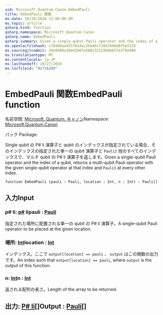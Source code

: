 ```yaml
---
uid: Microsoft.Quantum.Canon.EmbedPauli
title: EmbedPauli 関数
ms.date: 10/26/2020 12:00:00 AM
ms.topic: article
qsharp.kind: function
qsharp.namespace: Microsoft.Quantum.Canon
qsharp.name: EmbedPauli
qsharp.summary: Given a single-qubit Pauli operator and the index of a qubit, returns a multi-qubit Pauli operator with the given single-qubit operator at that index and `PauliI` at every other index.
ms.openlocfilehash: c78406aa4557834ac2bb40cf1847696d075e5135
ms.sourcegitcommit: 29e0d88a30e4166fa580132124b0eb57e1f0e986
ms.translationtype: MT
ms.contentlocale: ja-JP
ms.lasthandoff: 10/27/2020
ms.locfileid: "92716200"
---
```

# <a name="embedpauli-function"></a><span data-ttu-id="b90f3-102">EmbedPauli 関数</span><span class="sxs-lookup"><span data-stu-id="b90f3-102">EmbedPauli function</span></span>

<span data-ttu-id="b90f3-103">名前空間: [Microsoft. Quantum. キャノン](xref:Microsoft.Quantum.Canon)</span><span class="sxs-lookup"><span data-stu-id="b90f3-103">Namespace: [Microsoft.Quantum.Canon](xref:Microsoft.Quantum.Canon)</span></span>

<span data-ttu-id="b90f3-104">パック [](https://nuget.org/packages/)</span><span class="sxs-lookup"><span data-stu-id="b90f3-104">Package: [](https://nuget.org/packages/)</span></span>


<span data-ttu-id="b90f3-105">Single qubit の P# li 演算子と qubit のインデックスが指定されている場合、そのインデックスの指定された単一の qubit 演算子と `PauliI` 他のすべてのインデックスで、マルチ qubit の P# li 演算子を返します。</span><span class="sxs-lookup"><span data-stu-id="b90f3-105">Given a single-qubit Pauli operator and the index of a qubit, returns a multi-qubit Pauli operator with the given single-qubit operator at that index and `PauliI` at every other index.</span></span>

```qsharp
function EmbedPauli (pauli : Pauli, location : Int, n : Int) : Pauli[]
```


## <a name="input"></a><span data-ttu-id="b90f3-106">入力</span><span class="sxs-lookup"><span data-stu-id="b90f3-106">Input</span></span>

### <a name="pauli--pauli"></a><span data-ttu-id="b90f3-107">p# li: [p#](xref:microsoft.quantum.lang-ref.pauli) li</span><span class="sxs-lookup"><span data-stu-id="b90f3-107">pauli : [Pauli](xref:microsoft.quantum.lang-ref.pauli)</span></span>

<span data-ttu-id="b90f3-108">指定された場所に配置される単一の qubit の P# li 演算子。</span><span class="sxs-lookup"><span data-stu-id="b90f3-108">A single-qubit Pauli operator to be placed at the given location.</span></span>


### <a name="location--int"></a><span data-ttu-id="b90f3-109">場所: [Int](xref:microsoft.quantum.lang-ref.int)</span><span class="sxs-lookup"><span data-stu-id="b90f3-109">location : [Int](xref:microsoft.quantum.lang-ref.int)</span></span>

<span data-ttu-id="b90f3-110">インデックス。ここで `output[location] == pauli` 、 `output` はこの関数の出力です。</span><span class="sxs-lookup"><span data-stu-id="b90f3-110">An index such that `output[location] == pauli`, where `output` is the output of this function.</span></span>


### <a name="n--int"></a><span data-ttu-id="b90f3-111">n: [Int](xref:microsoft.quantum.lang-ref.int)</span><span class="sxs-lookup"><span data-stu-id="b90f3-111">n : [Int](xref:microsoft.quantum.lang-ref.int)</span></span>

<span data-ttu-id="b90f3-112">返される配列の長さ。</span><span class="sxs-lookup"><span data-stu-id="b90f3-112">Length of the array to be returned.</span></span>



## <a name="output--pauli"></a><span data-ttu-id="b90f3-113">出力: [P# li](xref:microsoft.quantum.lang-ref.pauli)[]</span><span class="sxs-lookup"><span data-stu-id="b90f3-113">Output : [Pauli](xref:microsoft.quantum.lang-ref.pauli)[]</span></span>

